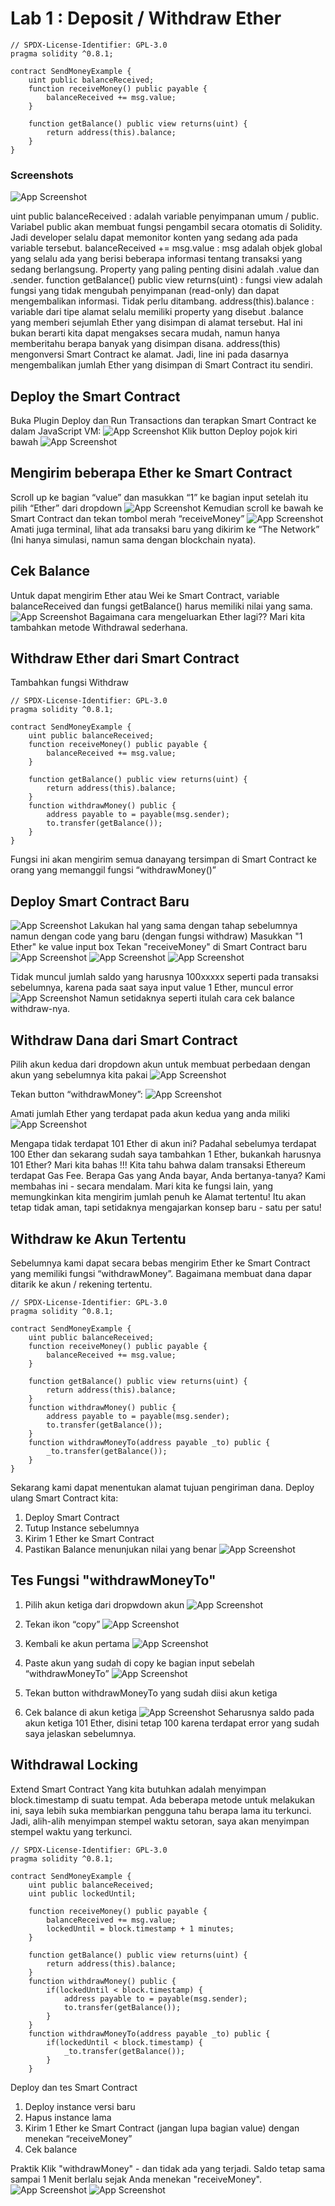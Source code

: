 
# Lab 1 : Deposit / Withdraw Ether

```solidity
// SPDX-License-Identifier: GPL-3.0
pragma solidity ^0.8.1;

contract SendMoneyExample {
    uint public balanceReceived;
    function receiveMoney() public payable {
        balanceReceived += msg.value;
    }
 
    function getBalance() public view returns(uint) {
        return address(this).balance;
    }
}
```

### Screenshots

![App Screenshot](https://github.com/SULTANCHISSONOBIE/BELAJAR-BLOCKCHAIN/blob/main/UTS/LAB1/Documentation/Picture1.png)

uint public balanceReceived : adalah variable penyimpanan umum / public. Variabel public akan membuat fungsi pengambil secara otomatis di Solidity. Jadi developer selalu dapat memonitor konten yang sedang ada pada variable tersebut.
balanceReceived += msg.value : msg adalah objek global yang selalu ada yang berisi beberapa informasi tentang transaksi yang sedang berlangsung. Property yang paling penting disini adalah .value dan .sender. 
function getBalance() public view returns(uint) : fungsi view adalah fungsi yang tidak mengubah penyimpanan (read-only) dan dapat mengembalikan informasi. Tidak perlu ditambang.
address(this).balance : variable dari tipe alamat selalu memiliki property yang disebut .balance yang memberi sejumlah Ether yang disimpan di alamat tersebut. Hal ini bukan berarti kita dapat mengakses secara mudah, namun hanya memberitahu berapa banyak yang disimpan disana. address(this) mengonversi Smart Contract ke alamat. Jadi, line ini pada dasarnya mengembalikan jumlah Ether yang disimpan di Smart Contract itu sendiri.

## Deploy the Smart Contract
Buka Plugin Deploy dan Run Transactions dan terapkan Smart Contract ke dalam JavaScript VM:
![App Screenshot](https://github.com/SULTANCHISSONOBIE/BELAJAR-BLOCKCHAIN/blob/main/UTS/LAB1/Documentation/Picture2.png)
Klik button Deploy pojok kiri bawah
![App Screenshot](https://github.com/SULTANCHISSONOBIE/BELAJAR-BLOCKCHAIN/blob/main/UTS/LAB1/Documentation/Picture3.png)

## Mengirim beberapa Ether ke Smart Contract
Scroll up ke bagian “value” dan masukkan “1” ke bagian input setelah itu pilih “Ether” dari dropdown
![App Screenshot](https://github.com/SULTANCHISSONOBIE/BELAJAR-BLOCKCHAIN/blob/main/UTS/LAB1/Documentation/Picture4.png)
Kemudian scroll ke bawah ke Smart Contract dan tekan tombol merah “receiveMoney”
![App Screenshot](https://github.com/SULTANCHISSONOBIE/BELAJAR-BLOCKCHAIN/blob/main/UTS/LAB1/Documentation/Picture5.png)
Amati juga terminal, lihat ada transaksi baru yang dikirim ke “The Network” (Ini hanya simulasi, namun sama dengan blockchain nyata).

## Cek Balance
Untuk dapat mengirim Ether atau Wei ke Smart Contract, variable balanceReceived dan fungsi getBalance() harus memiliki nilai yang sama. 
![App Screenshot](https://github.com/SULTANCHISSONOBIE/BELAJAR-BLOCKCHAIN/blob/main/UTS/LAB1/Documentation/Picture6.png)
Bagaimana cara mengeluarkan Ether lagi?? Mari kita tambahkan metode Withdrawal sederhana.

## Withdraw Ether dari Smart Contract
Tambahkan fungsi Withdraw
```solidity
// SPDX-License-Identifier: GPL-3.0
pragma solidity ^0.8.1;

contract SendMoneyExample {
    uint public balanceReceived;
    function receiveMoney() public payable {
        balanceReceived += msg.value;
    }
 
    function getBalance() public view returns(uint) {
        return address(this).balance;
    }
    function withdrawMoney() public {
        address payable to = payable(msg.sender);
        to.transfer(getBalance());
    }
}
```
Fungsi ini akan mengirim semua danayang tersimpan di Smart Contract ke orang yang memanggil fungsi “withdrawMoney()”

## Deploy Smart Contract Baru
![App Screenshot](https://github.com/SULTANCHISSONOBIE/BELAJAR-BLOCKCHAIN/blob/main/UTS/LAB1/Documentation/Picture7.png)
Lakukan hal yang sama dengan tahap sebelumnya namun dengan code yang baru (dengan fungsi withdraw)
Masukkan "1 Ether" ke value input box 
Tekan "receiveMoney" di Smart Contract baru
![App Screenshot](https://github.com/SULTANCHISSONOBIE/BELAJAR-BLOCKCHAIN/blob/main/UTS/LAB1/Documentation/Picture8.png)
![App Screenshot](https://github.com/SULTANCHISSONOBIE/BELAJAR-BLOCKCHAIN/blob/main/UTS/LAB1/Documentation/Picture9.png)
![App Screenshot](https://github.com/SULTANCHISSONOBIE/BELAJAR-BLOCKCHAIN/blob/main/UTS/LAB1/Documentation/Picture10.png)

Tidak muncul jumlah saldo yang harusnya 100xxxxx seperti pada transaksi sebelumnya, karena pada saat saya input value 1 Ether, muncul error
![App Screenshot](https://github.com/SULTANCHISSONOBIE/BELAJAR-BLOCKCHAIN/blob/main/UTS/LAB1/Documentation/Picture11.png)
Namun setidaknya seperti itulah cara cek balance withdraw-nya.

## Withdraw Dana dari Smart Contract
Pilih akun kedua dari dropdown akun untuk membuat perbedaan dengan akun yang sebelumnya kita pakai
![App Screenshot](https://github.com/SULTANCHISSONOBIE/BELAJAR-BLOCKCHAIN/blob/main/UTS/LAB1/Documentation/Picture12.png)

Tekan button “withdrawMoney”:
![App Screenshot](https://github.com/SULTANCHISSONOBIE/BELAJAR-BLOCKCHAIN/blob/main/UTS/LAB1/Documentation/Picture13.png)

Amati jumlah Ether yang terdapat pada akun kedua yang anda miliki
![App Screenshot](https://github.com/SULTANCHISSONOBIE/BELAJAR-BLOCKCHAIN/blob/main/UTS/LAB1/Documentation/Picture14.png)

Mengapa tidak terdapat 101 Ether di akun ini? Padahal sebelumya terdapat 100 Ether dan sekarang sudah saya tambahkan 1 Ether, bukankah harusnya 101 Ether?
Mari kita bahas !!!
Kita tahu bahwa dalam transaksi Ethereum terdapat Gas Fee. Berapa Gas yang Anda bayar, Anda bertanya-tanya? Kami membahas ini - secara mendalam. 
Mari kita ke fungsi lain, yang memungkinkan kita mengirim jumlah penuh ke Alamat tertentu! Itu akan tetap tidak aman, tapi setidaknya mengajarkan konsep baru - satu per satu!

## Withdraw ke Akun Tertentu
Sebelumnya kami dapat secara bebas mengirim Ether ke Smart Contract yang memiliki fungsi “withdrawMoney”. Bagaimana membuat dana dapar ditarik ke akun / rekening tertentu.
```solidity
// SPDX-License-Identifier: GPL-3.0
pragma solidity ^0.8.1;

contract SendMoneyExample {
    uint public balanceReceived;
    function receiveMoney() public payable {
        balanceReceived += msg.value;
    }
 
    function getBalance() public view returns(uint) {
        return address(this).balance;
    }
    function withdrawMoney() public {
        address payable to = payable(msg.sender);
        to.transfer(getBalance());
    }
    function withdrawMoneyTo(address payable _to) public {
        _to.transfer(getBalance());
    }
}
```

Sekarang kami dapat menentukan alamat tujuan pengiriman dana.
Deploy ulang Smart Contract kita:
1.	Deploy Smart Contract
2.	Tutup Instance sebelumnya
3.	Kirim 1 Ether ke Smart Contract
4.	Pastikan Balance menunjukan nilai yang benar
![App Screenshot](https://github.com/SULTANCHISSONOBIE/BELAJAR-BLOCKCHAIN/blob/main/UTS/LAB1/Documentation/Picture15.png)

## Tes Fungsi "withdrawMoneyTo"
1.	Pilih akun ketiga dari dropwdown akun
![App Screenshot](https://github.com/SULTANCHISSONOBIE/BELAJAR-BLOCKCHAIN/blob/main/UTS/LAB1/Documentation/Picture16.png)

2.	Tekan ikon “copy”
![App Screenshot](https://github.com/SULTANCHISSONOBIE/BELAJAR-BLOCKCHAIN/blob/main/UTS/LAB1/Documentation/Picture17.png)

3.	Kembali ke akun pertama
![App Screenshot](https://github.com/SULTANCHISSONOBIE/BELAJAR-BLOCKCHAIN/blob/main/UTS/LAB1/Documentation/Picture18.png)

4.	Paste akun yang sudah di copy ke bagian input sebelah “withdrawMoneyTo”
![App Screenshot](https://github.com/SULTANCHISSONOBIE/BELAJAR-BLOCKCHAIN/blob/main/UTS/LAB1/Documentation/Picture19.png)

5.	Tekan button withdrawMoneyTo yang sudah diisi akun ketiga
6.	Cek balance di akun ketiga
![App Screenshot](https://github.com/SULTANCHISSONOBIE/BELAJAR-BLOCKCHAIN/blob/main/UTS/LAB1/Documentation/Picture20.png)
Seharusnya saldo pada akun ketiga 101 Ether, disini tetap 100 karena terdapat error yang sudah saya jelaskan sebelumnya.

## Withdrawal Locking

Extend Smart Contract
Yang kita butuhkan adalah menyimpan block.timestamp di suatu tempat. Ada beberapa metode untuk melakukan ini, saya lebih suka membiarkan pengguna tahu berapa lama itu terkunci. Jadi, alih-alih menyimpan stempel waktu setoran, saya akan menyimpan stempel waktu yang terkunci.
```solidity
// SPDX-License-Identifier: GPL-3.0
pragma solidity ^0.8.1;

contract SendMoneyExample {
    uint public balanceReceived;
    uint public lockedUntil;

    function receiveMoney() public payable {
        balanceReceived += msg.value;
        lockedUntil = block.timestamp + 1 minutes;
    }
 
    function getBalance() public view returns(uint) {
        return address(this).balance;
    }
    function withdrawMoney() public {
        if(lockedUntil < block.timestamp) {
            address payable to = payable(msg.sender);
            to.transfer(getBalance());
        }
    }
    function withdrawMoneyTo(address payable _to) public {
        if(lockedUntil < block.timestamp) {
            _to.transfer(getBalance());
        }
    }

```
Deploy dan tes Smart Contract
1.	Deploy instance versi baru
2.	Hapus instance lama
3.	Kirim 1 Ether ke Smart Contract (jangan lupa bagian value) dengan menekan “receiveMoney”
4.	Cek balance

Praktik
Klik "withdrawMoney" - dan tidak ada yang terjadi. Saldo tetap sama sampai 1 Menit berlalu sejak Anda menekan "receiveMoney".
![App Screenshot](https://github.com/SULTANCHISSONOBIE/BELAJAR-BLOCKCHAIN/blob/main/UTS/LAB1/Documentation/Picture21.png)
![App Screenshot](https://github.com/SULTANCHISSONOBIE/BELAJAR-BLOCKCHAIN/blob/main/UTS/LAB1/Documentation/Picture22.png)
